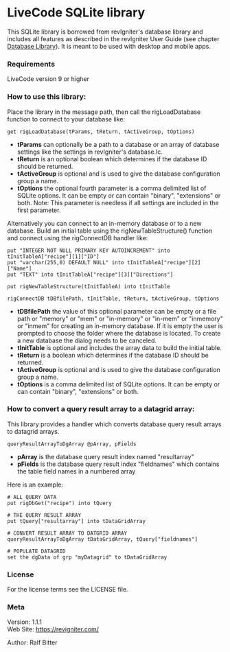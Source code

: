 # LiveCode SQLite library

This SQLite library is borrowed from revIgniter's database library
and includes all features as described in the revIgniter User Guide
(see chapter [Database Library](https://revigniter.com/userGuide/database/index.html)).
It is meant to be used with desktop and mobile apps.

### Requirements

LiveCode version 9 or higher

### How to use this library:

Place the library in the message path, then call the rigLoadDatabase
function to connect to your database like:

    get rigLoadDatabase(tParams, tReturn, tActiveGroup, tOptions)

-   **tParams** can optionally be a path
    to a database or an array of database settings like the settings
    in revIgniter's database.lc.
-   **tReturn** is an optional boolean which determines if the
    database ID should be returned.
-   **tActiveGroup** is optional and is used to give the database
    configuration group a name.
-   **tOptions** the optional fourth parameter is a comma delimited
    list of SQLite options. It can be empty or can contain "binary",
    "extensions" or both. Note: This parameter is needless if all
    settings are included in the first parameter.

Alternatively you can connect to an in-memory database or to a
new database. Build an initial table using the rigNewTableStructure()
function and connect using the rigConnectDB handler like:

    put "INTEGER NOT NULL PRIMARY KEY AUTOINCREMENT" into tInitTableA["recipe"][1]["ID"]
    put "varchar(255,0) DEFAULT NULL" into tInitTableA["recipe"][2]["Name"]
    put "TEXT" into tInitTableA["recipe"][3]["Directions"]

    put rigNewTableStructure(tInitTableA) into tInitTable

    rigConnectDB tDBfilePath, tInitTable, tReturn, tActiveGroup, tOptions

-   **tDBfilePath** the value of this optional parameter can be
    empty or a file path or "memory" or "mem" or "in-memory" or
    "in-mem" or "inmemory" or "inmem" for creating an in-memory
    database. If it is empty the user is prompted to choose the
    folder where the database is located. To create a new database
    the dialog needs to be canceled.
-   **tInitTable** is optional and includes the array data to build
    the initial table.
-   **tReturn** is a boolean which determines if the database ID should
    be returned.
-   **tActiveGroup** is optional and is used to give the database
    configuration group a name.
-   **tOptions** is a comma delimited list of SQLite options. It can
    be empty or can contain "binary", "extensions" or both.

### How to convert a query result array to a datagrid array:

This library provides a handler which converts database query result arrays
to datagrid arrays.

    queryResultArrayToDgArray @pArray, pFields

-   **pArray** is the database query result index named "resultarray"
-   **pFields** is the database query result index "fieldnames" which
    contains the table field names in a numbered array

Here is an example:

    # ALL QUERY DATA
    put rigDbGet("recipe") into tQuery

    # THE QUERY RESULT ARRAY
    put tQuery["resultarray"] into tDataGridArray

    # CONVERT RESULT ARRAY TO DATGRID ARRAY
    queryResultArrayToDgArray tDataGridArray, tQuery["fieldnames"]

    # POPULATE DATAGRID
    set the dgData of grp "myDatagrid" to tDataGridArray

### License

For the license terms see the LICENSE file.

### Meta

Version: 1.1.1  
Web Site: <https://revigniter.com/>

Author:  Ralf Bitter
